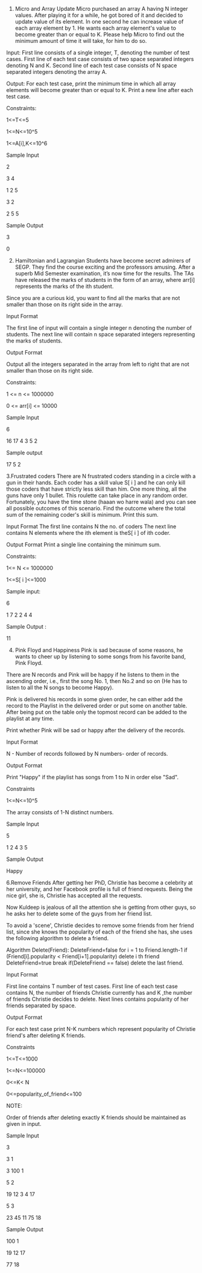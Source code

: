 1. Micro and Array Update
Micro purchased an array A having N integer values. After playing it for a while, he got bored of it and decided to update value of its element. In one second he can increase value of each array element by 1. He wants each array element's value to become greater than or equal to K. Please help Micro to find out the minimum amount of time it will take, for him to do so.

Input: First line consists of a single integer, T, denoting the number of test cases. First line of each test case consists of two space separated integers denoting N and K. Second line of each test case consists of N space separated integers denoting the array A.

Output: For each test case, print the minimum time in which all array elements will become greater than or equal to K. Print a new line after each test case.

Constraints:

1<=T<=5

1<=N<=10^5

1<=A[i],K<=10^6

Sample Input

2

3 4

1 2 5

3 2

2 5 5

Sample Output

3

0

2. Hamiltonian and Lagrangian
Students have become secret admirers of SEGP. They find the course exciting and the professors amusing. After a superb Mid Semester examination, it’s now time for the results. The TAs have released the marks of students in the form of an array, where arr[i] represents the marks of the ith student.

Since you are a curious kid, you want to find all the marks that are not smaller than those on its right side in the array.

Input Format

The first line of input will contain a single integer n denoting the number of students. The next line will contain n space separated integers representing the marks of students.

Output Format

Output all the integers separated in the array from left to right that are not smaller than those on its right side.

Constraints:

1 <= n <= 1000000

0 <= arr[i] <= 10000

Sample Input

6

16 17 4 3 5 2

Sample output

17 5 2

3.Frustrated coders
There are N frustrated coders standing in a circle with a gun in their hands. Each coder has a skill value S[ i ] and he can only kill those coders that have strictly less skill than him. One more thing, all the guns have only 1 bullet. This roulette can take place in any random order. Fortunately, you have the time stone (haaan wo harre wala) and you can see all possible outcomes of this scenario. Find the outcome where the total sum of the remaining coder's skill is minimum. Print this sum.

Input Format The first line contains N the no. of coders The next line contains N elements where the ith element is theS[ i ] of ith coder.

Output Format Print a single line containing the minimum sum.

Constraints:

1<= N <= 1000000

1<=S[ i ]<=1000

Sample input:

6

1 7 2 2 4 4

Sample Output :

11

4. Pink Floyd and Happiness
Pink is sad because of some reasons, he wants to cheer up by listening to some songs from his favorite band, Pink Floyd.

There are N records and Pink will be happy if he listens to them in the ascending order, i.e., first the song No. 1, then No.2 and so on (He has to listen to all the N songs to become Happy).

Pink is delivered his records in some given order, he can either add the record to the Playlist in the delivered order or put some on another table. After being put on the table only the topmost record can be added to the playlist at any time.

Print whether Pink will be sad or happy after the delivery of the records.

Input Format

N - Number of records followed by N numbers- order of records.

Output Format

Print "Happy" if the playlist has songs from 1 to N in order else "Sad".

Constraints

1<=N<=10^5

The array consists of 1-N distinct numbers.

Sample Input

5

1 2 4 3 5

Sample Output

Happy

6.Remove Friends
After getting her PhD, Christie has become a celebrity at her university, and her Facebook profile is full of friend requests. Being the nice girl, she is, Christie has accepted all the requests.

Now Kuldeep is jealous of all the attention she is getting from other guys, so he asks her to delete some of the guys from her friend list.

To avoid a 'scene', Christie decides to remove some friends from her friend list, since she knows the popularity of each of the friend she has, she uses the following algorithm to delete a friend.

Algorithm Delete(Friend): DeleteFriend=false for i = 1 to Friend.length-1 if (Friend[i].popularity < Friend[i+1].popularity) delete i th friend DeleteFriend=true break if(DeleteFriend == false) delete the last friend.

Input Format

First line contains T number of test cases. First line of each test case contains N, the number of friends Christie currently has and K ,the number of friends Christie decides to delete. Next lines contains popularity of her friends separated by space.

Output Format

For each test case print N-K numbers which represent popularity of Christie friend's after deleting K friends.

Constraints

1<=T<=1000

1<=N<=100000

0<=K< N

0<=popularity_of_friend<=100

NOTE:

Order of friends after deleting exactly K friends should be maintained as given in input.

Sample Input

3

3 1

3 100 1

5 2

19 12 3 4 17

5 3

23 45 11 75 18

Sample Output

100 1

19 12 17

77 18
